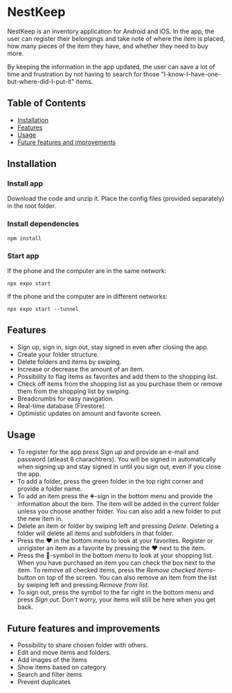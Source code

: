 # NestKeep
NestKeep is an inventory application for Android and iOS. In the app, the user can register their belongings and take note of where the item is placed, 
how many pieces of the item they have, and whether they need to buy more.

By keeping the information in the app updated, the user can save a lot of time and frustration by not having to search for those "I-know-I-have-one-but-where-did-I-put-it" items.

## Table of Contents
- [Installation](#installation)
- [Features](#features)
- [Usage](#usage)
- [Future features and improvements](#future-features-and-improvements)

## Installation

### Install app
Download the code and unzip it. Place the config files (provided separately) in the root folder.

### Install dependencies
```npm install```
### Start app
If the phone and the computer are in the same network:

```npx expo start```

If the phone and the computer are in different networks:

```npx expo start --tunnel```

## Features
- Sign up, sign in, sign out, stay signed in even after closing the app.
- Create your folder structure.
- Delete folders and items by swiping.
- Increase or decrease the amount of an item.
- Possibility to flag items as favorites and add them to the shopping list.
- Check off items from the shopping list as you purchase them or remove them from the shopping list by swiping.
- Breadcrumbs for easy navigation.
- Real-time database (Firestore).
- Optimistic updates on amount and favorite screen.

## Usage

- To register for the app press *Sign up* and provide an e-mail and password (atleast 8 charachtrers). You will be signed in automatically when signing up and stay signed in until you sign out, even
  if you close the app.
- To add a folder, press the green folder in the top right corner and provide a folder name.
- To add an item press the ➕-sign in the bottom menu and provide the information about the item. The item will be added in the current folder unless you choose another folder. You can also add a new folder
  to put the new item in.
- Delete an item or folder by swiping left and pressing *Delete*. Deleting a folder will delete all items and subfolders in that folder.
- Press the ❤️ in the bottom menu to look at your favorites. Register or unrigister an item as a favorite by pressing the ❤️ next to the item.
- Press the 📃-symbol in the bottom menu to look at your shopping list. When you have purchased an item you can check the box next to the item. To remove all checked items, press the *Remove checked items*-button
  on top of the screen. You can also remove an item from the list by swiping left and pressing *Remove from list*.
- To sign out, press the symbol to the far right in the bottom menu and press *Sign out*. Don't worry, your items will still be here when you get back.


## Future features and improvements

- Possibility to share chosen folder with others.
- Edit and move items and folders.
- Add images of the items
- Show items based on category
- Search and filter items
- Prevent duplicates




